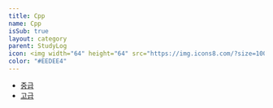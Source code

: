 ```yaml
---
title: Cpp
name: Cpp
isSub: true
layout: category
parent: StudyLog
icon: <img width="64" height="64" src="https://img.icons8.com/?size=100&id=2T6TKY6whzgV&format=png&color=000000" alt="processor"/>
color: "#EEDEE4"
---
```

- [중급](https://modoocode.com/135)
- [고급](https://wikidocs.net/25044)
